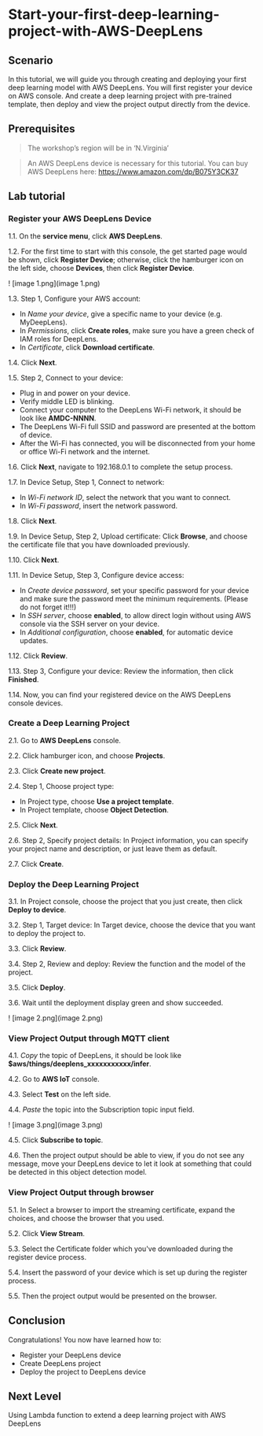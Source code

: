 # Start-your-first-deep-learning-project-with-AWS-DeepLens



## Scenario
In this tutorial, we will guide you through creating and deploying your first deep learning model with AWS DeepLens. You will first register your device on AWS console. And create a deep learning project with pre-trained template, then deploy and view the project output directly from the device.


## Prerequisites
>The workshop’s region will be in ‘N.Virginia’

>An AWS DeepLens device is necessary for this tutorial. You can buy AWS DeepLens here: https://www.amazon.com/dp/B075Y3CK37


## Lab tutorial
### Register your AWS DeepLens Device
1.1.  On the **service menu**, click **AWS DeepLens**.

1.2. For the first time to start with this console, the get started page would be shown, click **Register Device**; otherwise, click the hamburger icon on the left side, choose **Devices**, then click **Register Device**. 

! [image 1.png](image 1.png)

1.3. Step 1, Configure your AWS account: 
* In *Name your device*, give a specific name to your device (e.g. MyDeepLens).
* In *Permissions*, click **Create roles**, make sure you have a green check of IAM roles for DeepLens.
* In *Certificate*, click **Download certificate**.

1.4. Click **Next**.

1.5. Step 2, Connect to your device:
* Plug in and power on your device.
* Verify middle LED is blinking.
* Connect your computer to the DeepLens Wi-Fi network, it should be look like **AMDC-NNNN**.
* The DeepLens Wi-Fi full SSID and password are presented at the bottom of device.
* After the Wi-Fi has connected, you will be disconnected from your home or office Wi-Fi network and the internet.

1.6. Click **Next**, navigate to 192.168.0.1 to complete the setup process.

1.7. In Device Setup, Step 1, Connect to network:
* In *Wi-Fi network ID*, select the network that you want to connect.
* In *Wi-Fi password*, insert the network password.

1.8. Click **Next**.

1.9. In Device Setup, Step 2, Upload certificate: Click **Browse**, and choose the certificate file that you have downloaded previously.

1.10. Click **Next**.

1.11. In Device Setup, Step 3, Configure device access:
* In *Create device password*, set your specific password for your device and make sure the password meet the minimum requirements. (Please do not forget it!!!)
* In *SSH server*, choose **enabled**, to allow direct login without using AWS console via the SSH server on your device.
* In *Additional configuration*, choose **enabled**, for automatic device updates.

1.12. Click **Review**.

1.13. Step 3, Configure your device: Review the information, then click **Finished**.

1.14. Now, you can find your registered device on the AWS DeepLens console devices.



### Create a Deep Learning Project

2.1. Go to **AWS DeepLens** console.

2.2. Click hamburger icon, and choose **Projects**.

2.3. Click **Create new project**.

2.4. Step 1, Choose project type:
* In Project type, choose **Use a project template**.
* In Project template, choose **Object Detection**.

2.5. Click **Next**.

2.6. Step 2, Specify project details: In Project information, you can specify your project name and description, or just leave them as default.

2.7. Click **Create**.

### Deploy the Deep Learning Project

3.1. In Project console, choose the project that you just create, then click **Deploy to device**.

3.2. Step 1, Target device: In Target device, choose the device that you want to deploy the project to.

3.3. Click **Review**. 

3.4. Step 2, Review and deploy: Review the function and the model of the project.

3.5. Click **Deploy**.

3.6. Wait until the deployment display green and show succeeded.

! [image 2.png](image 2.png)

### View Project Output through MQTT client

4.1. *Copy* the topic of DeepLens, it should be look like **$aws/things/deeplens_xxxxxxxxxxx/infer**.

4.2. Go to **AWS IoT** console.

4.3. Select **Test** on the left side.

4.4. *Paste* the topic into the Subscription topic input field.

! [image 3.png](image 3.png)

4.5. Click **Subscribe to topic**.

4.6. Then the project output should be able to view, if you do not see any message, move your DeepLens device to let it look at something that could be detected in this object detection model.

### View Project Output through browser

5.1. In Select a browser to import the streaming certificate, expand the choices, and choose the browser that you used.

5.2. Click **View Stream**.

5.3. Select the Certificate folder which you've downloaded during the register device process.

5.4. Insert the password of your device which is set up during the register process.

5.5. Then the project output would be presented on the browser.


## Conclusion

Congratulations! You now have learned how to:
* Register your DeepLens device
* Create DeepLens project
* Deploy the project to DeepLens device

## Next Level
Using Lambda function to extend a deep learning project with AWS DeepLens

